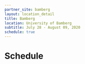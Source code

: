 ```yaml
---
partner_site: bamberg
layout: location_detail
title: Bamberg
location: University of Bamberg
subtitle: July 28 - August 09, 2020
schedule: true
---
```


# Schedule